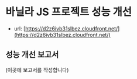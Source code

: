 # 바닐라 JS 프로젝트 성능 개선
- url: [https://d2z6ivb31slbez.cloudfront.net/](https://d2z6ivb31slbez.cloudfront.net/)

## 성능 개선 보고서
(이곳에 보고서를 작성합니다)
